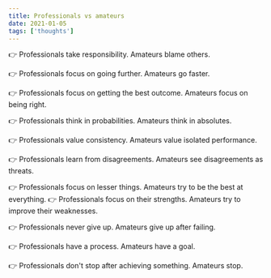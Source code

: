 ```yaml
---
title: Professionals vs amateurs
date: 2021-01-05
tags: ['thoughts']
---
```


👉 Professionals take responsibility. Amateurs blame others.

👉 Professionals focus on going further. Amateurs go faster.

👉 Professionals focus on getting the best outcome. Amateurs focus on being right.

👉 Professionals think in probabilities. Amateurs think in absolutes.

👉 Professionals value consistency. Amateurs value isolated performance.

👉 Professionals learn from disagreements. Amateurs see disagreements as threats.

👉 Professionals focus on lesser things. Amateurs try to be the best at everything.
👉 Professionals focus on their strengths. Amateurs try to improve their weaknesses.

👉 Professionals never give up. Amateurs give up after failing.

👉 Professionals have a process. Amateurs have a goal.

👉 Professionals don't stop after achieving something. Amateurs stop.
